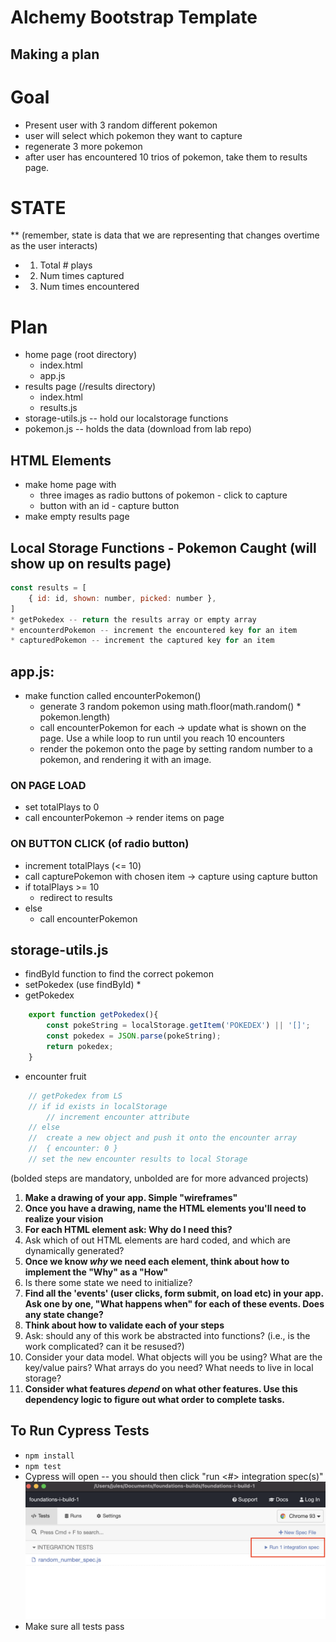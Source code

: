 # Alchemy Bootstrap Template

## Making a plan

# Goal
* Present user with 3 random different pokemon
* user will select which pokemon they want to capture
* regenerate 3 more pokemon
* after user has encountered 10 trios of pokemon, take them to results page.

# STATE
** (remember, state is data that we are representing that changes overtime as the user interacts)
* 1. Total # plays
* 2. Num times captured
* 3. Num times encountered

# Plan
* home page (root directory)
    * index.html
    * app.js
* results page (/results directory)
    * index.html
    * results.js
* storage-utils.js -- hold our localstorage functions
* pokemon.js -- holds the data (download from lab repo)

## HTML Elements
* make home page with
    * three images as radio buttons of pokemon - click to capture
    * button with an id - capture button
* make empty results page

## Local Storage Functions - Pokemon Caught (will show up on results page)
```javascript
const results = [
    { id: id, shown: number, picked: number },
]
* getPokedex -- return the results array or empty array
* encounterdPokemon -- increment the encountered key for an item
* capturedPokemon -- increment the captured key for an item
```

## app.js:
* make function called encounterPokemon()
    * generate 3 random pokemon using math.floor(math.random() * pokemon.length)
    * call encounterPokemon for each -> update what is shown on the page. Use a while loop to run until you reach 10 encounters
    * render the pokemon onto the page by setting random number to a pokemon, and rendering it with an image.

### ON PAGE LOAD
* set totalPlays to 0
* call encounterPokemon -> render items on page

### ON BUTTON CLICK (of radio button)
* increment totalPlays (<= 10)
* call capturePokemon with chosen item -> capture using capture button
* if totalPlays >= 10
    * redirect to results
* else
    * call encounterPokemon

## storage-utils.js
* findById function to find the correct pokemon
* setPokedex (use findById)
    * 
* getPokedex
``` javascript
    export function getPokedex(){
        const pokeString = localStorage.getItem('POKEDEX') || '[]';
        const pokedex = JSON.parse(pokeString);
        return pokedex;
    }
```
* encounter fruit
```javascript
    // getPokedex from LS
    // if id exists in localStorage
        // increment encounter attribute
    // else
    //  create a new object and push it onto the encounter array
    //  { encounter: 0 }
    // set the new encounter results to local Storage

```

(bolded steps are mandatory, unbolded are for more advanced projects)

1) **Make a drawing of your app. Simple "wireframes"**
2) **Once you have a drawing, name the HTML elements you'll need to realize your vision**
3) **For each HTML element ask: Why do I need this?**
4) Ask which of out HTML elements are hard coded, and which are dynamically generated?
5) **Once we know _why_ we need each element, think about how to implement the "Why" as a "How"**
6) Is there some state we need to initialize?
7) **Find all the 'events' (user clicks, form submit, on load etc) in your app. Ask one by one, "What happens when" for each of these events. Does any state change?**
8) **Think about how to validate each of your steps**
9) Ask: should any of this work be abstracted into functions? (i.e., is the work complicated? can it be resused?)
10) Consider your data model. What objects will you be using? What are the key/value pairs? What arrays do you need? What needs to live in local storage?
11) **Consider what features _depend_ on what other features. Use this dependency logic to figure out what order to complete tasks.**


## To Run Cypress Tests
* `npm install`
* `npm test`
* Cypress will open -- you should then click "run <#> integration spec(s)"
    ![](cypress.png)
* Make sure all tests pass